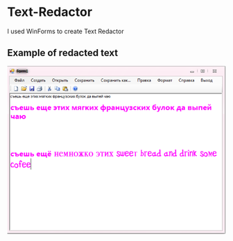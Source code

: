 # Text-Redactor
I used WinForms to create Text Redactor

## Example of redacted text
![Съел пару багетов](https://github.com/FantaCola49/Text-Redactor/blob/master/Lab%2026%20-%2027/DemoPict/1.png)
